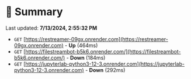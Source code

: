 # 📖 Summary
Last updated: **7/13/2024, 2:55:32 PM**

- `GET` [https://restreamer-09gx.onrender.com](https://restreamer-09gx.onrender.com) - **Up** (464ms)
- `GET` [https://filestreambot-b5k6.onrender.com/](https://filestreambot-b5k6.onrender.com/) - **Down** (184ms)
- `GET` [https://jupyterlab-python3-12-3.onrender.com](https://jupyterlab-python3-12-3.onrender.com) - **Down** (292ms)
